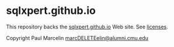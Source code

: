 # sqlxpert.github.io

This repository backs the [sqlxpert.github.io](https://sqlxpert.github.io) Web site. See [licenses](https://sqlxpert.github.io/#licenses).

Copyright Paul Marcelin [marcDELETEelin@alumni.cmu.edu](mailto:marcDELETEelin@alumni.cmu.edu)
